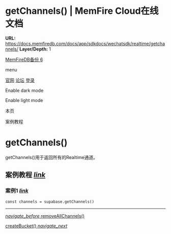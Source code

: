 # getChannels() | MemFire Cloud在线文档

**URL:** https://docs.memfiredb.com/docs/app/sdkdocs/wechatsdk/realtime/getchannels/
**Layer/Depth:** 1

[MemFireDB备份 6](/)

menu

[官网](https://memfiredb.com/)
[论坛](https://community.memfiredb.com/)
[登录](https://cloud.memfiredb.com/auth/login)

Enable dark mode

Enable light mode

本页

案例教程

# getChannels()

getChannels()用于返回所有的Realtime通道。

## 案例教程 [*link*](#%e6%a1%88%e4%be%8b%e6%95%99%e7%a8%8b)

### 案例1 [*link*](#%e6%a1%88%e4%be%8b1)

```
const channels = supabase.getChannels()
```

---

[*navigate\_before* removeAllChannels()](/docs/app/sdkdocs/wechatsdk/realtime/removeallchannels/)

[createBucket() *navigate\_next*](/docs/app/sdkdocs/wechatsdk/storage/storage-createbucket/)